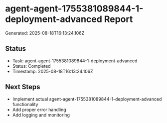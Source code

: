 # agent-agent-1755381089844-1-deployment-advanced Report

Generated: 2025-08-18T16:13:24.106Z

## Status
- Task: agent-agent-1755381089844-1-deployment-advanced
- Status: Completed
- Timestamp: 2025-08-18T16:13:24.106Z

## Next Steps
- Implement actual agent-agent-1755381089844-1-deployment-advanced functionality
- Add proper error handling
- Add logging and monitoring
